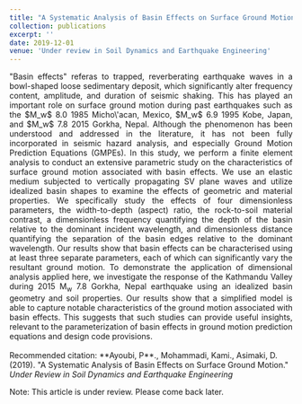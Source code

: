 ```yaml
---
title: "A Systematic Analysis of Basin Effects on Surface Ground Motion"
collection: publications
excerpt: ''
date: 2019-12-01
venue: 'Under review in Soil Dynamics and Earthquake Engineering'
---
```

<div style="text-align: justify"> "Basin effects" referas to trapped, reverberating earthquake waves in a bowl-shaped loose sedimentary deposit, which significantly alter frequency content, amplitude, and duration of seismic shaking. This has played an important role on surface ground motion during past earthquakes such as the $M_w$ 8.0 1985 Micho\'acan, Mexico, $M_w$ 6.9 1995 Kobe, Japan, and $M_w$ 7.8 2015 Gorkha, Nepal. Although the phenomenon has been understood and addressed in the literature, it has not been fully incorporated in seismic hazard analysis, and especially Ground Motion Prediction Equations (GMPEs). In this study, we perform a finite element analysis to conduct an extensive parametric study on the characteristics of surface ground motion associated with basin effects. We use an elastic medium subjected to vertically propagating SV plane waves and utilize idealized basin shapes to examine the effects of geometric and material properties. We specifically study the effects of four dimensionless parameters, the width-to-depth (aspect) ratio, the rock-to-soil material contrast, a dimensionless frequency quantifying the depth of the basin relative to the dominant incident wavelength,  and dimensionless distance quantifying the separation of the basin edges relative to the dominant wavelength. Our results show that basin effects can be characterised using at least three separate parameters, each of which can significantly vary the resultant ground motion. To demonstrate the application of dimensional analysis applied here, we investigate the response of the Kathmandu Valley during 2015 M<sub>w</sub> 7.8  Gorkha, Nepal earthquake using an idealized basin geometry and soil properties. Our results show that a simplified model is able to capture notable characteristics of the ground motion associated with basin effects. This suggests that such studies can provide useful insights, relevant to the parameterization of basin effects in ground motion prediction equations and design code provisions. </div>
<br/>
Recommended citation: **Ayoubi, P**., Mohammadi, Kami., Asimaki, D. (2019). &quot;A Systematic Analysis of Basin Effects on Surface Ground Motion.&quot; <i> Under Review in Soil Dynamics and Earthquake Engineering</i>

Note: This article is under review. Please come back later. 
